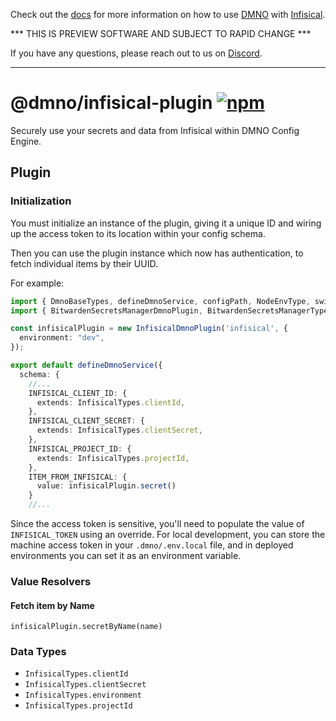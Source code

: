Check out the [docs](https://dmno.dev/docs/plugins/infisical/) for more information on how to use [DMNO](https://dmno.dev) with [Infisical](https://infisical.com/).

*** THIS IS PREVIEW SOFTWARE AND SUBJECT TO RAPID CHANGE ***

If you have any questions, please reach out to us on [Discord](https://chat.dmno.dev).

----

# @dmno/infisical-plugin [![npm](https://img.shields.io/npm/v/@dmno/infisical-plugin)](https://www.npmjs.com/package/@dmno/infisical-plugin)

Securely use your secrets and data from Infisical within DMNO Config Engine.

## Plugin

### Initialization

You must initialize an instance of the plugin, giving it a unique ID and wiring up the access token to its location within your config schema.

Then you can use the plugin instance which now has authentication, to fetch individual items by their UUID.

For example:

```typescript
import { DmnoBaseTypes, defineDmnoService, configPath, NodeEnvType, switchBy, configPath } from 'dmno';
import { BitwardenSecretsManagerDmnoPlugin, BitwardenSecretsManagerTypes } from '@dmno/bitwarden-plugin';

const infisicalPlugin = new InfisicalDmnoPlugin('infisical', {
  environment: "dev",
});

export default defineDmnoService({
  schema: {
    //...
    INFISICAL_CLIENT_ID: {
      extends: InfisicalTypes.clientId,
    },
    INFISICAL_CLIENT_SECRET: {
      extends: InfisicalTypes.clientSecret,
    },
    INFISICAL_PROJECT_ID: {
      extends: InfisicalTypes.projectId,
    },
    ITEM_FROM_INFISICAL: {
      value: infisicalPlugin.secret()
    }
    //...
```

Since the access token is sensitive, you'll need to populate the value of `INFISICAL_TOKEN` using an override. For local development, you can store the machine access token in your `.dmno/.env.local` file, and in deployed environments you can set it as an environment variable.

### Value Resolvers

#### Fetch item by Name
`infisicalPlugin.secretByName(name)`

### Data Types
- `InfisicalTypes.clientId`
- `InfisicalTypes.clientSecret`
- `InfisicalTypes.environment`
- `InfisicalTypes.projectId`
